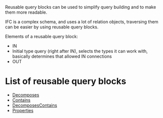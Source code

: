 Reusable query blocks can be used to simplify query building and to make them more readable.

IFC is a complex schema, and uses a lot of relation objects, traversing them can be easier by using reusable query blocks.

Elements of a reusable query block:

- IN
- Initial type query (right after IN), selects the types it can work with, basically determines that allowed IN connections
- OUT

# List of reusable query blocks

- [Decomposes](Reusable-query-Decomposes.md)
- [Contains](Reusable-query-Contains.md)
- [DecomposesContains](Reusable-query-DecomposesContains.md)
- [Properties](Reusable-query-Properties.md)

